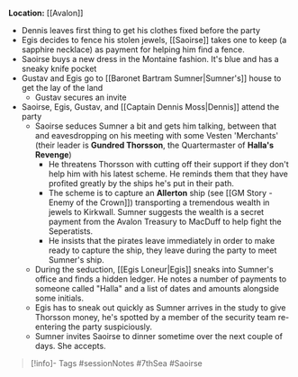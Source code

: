 **Location:** [[Avalon]]

- Dennis leaves first thing to get his clothes fixed before the party
- Egis decides to fence his stolen jewels, [[Saoirse]] takes one to keep (a sapphire necklace) as payment for helping him find a fence.
- Saoirse buys a new dress in the Montaine fashion.  It's blue and has a sneaky knife pocket
- Gustav and Egis go to [[Baronet Bartram Sumner|Sumner's]] house to get the lay of the land
	- Gustav secures an invite
- Saoirse, Egis, Gustav, and [[Captain Dennis Moss|Dennis]] attend the party
	- Saoirse seduces Sumner a bit and gets him talking, between that and eavesdropping on his meeting with some Vesten 'Merchants' (their leader is **Gundred Thorsson**, the Quartermaster of **Halla's Revenge**)
		- He threatens Thorsson with cutting off their support if they don't help him with his latest scheme.  He reminds them that they have profited greatly by the ships he's put in their path.
		- The scheme is to capture an **Allerton** ship (see [[GM Story - Enemy of the Crown]]) transporting a tremendous wealth in jewels to Kirkwall.  Sumner suggests the wealth is a secret payment from the Avalon Treasury to MacDuff to help fight the Seperatists.
		- He insists that the pirates leave immediately in order to make ready to capture the ship, they leave during the party to meet Sumner's ship.
	- During the seduction, [[Egis Loneur|Egis]] sneaks into Sumner's office and finds a hidden ledger.  He notes a number of payments to someone called "Halla" and a list of dates and amounts alongside some initials.
	- Egis has to sneak out quickly as Sumner arrives in the study to give Thorsson money, he's spotted by a member of the security team re-entering the party suspiciously.
	- Sumner invites Saoirse to dinner sometime over the next couple of days.  She accepts.

> [!info]- Tags
> #sessionNotes #7thSea #Saoirse 



